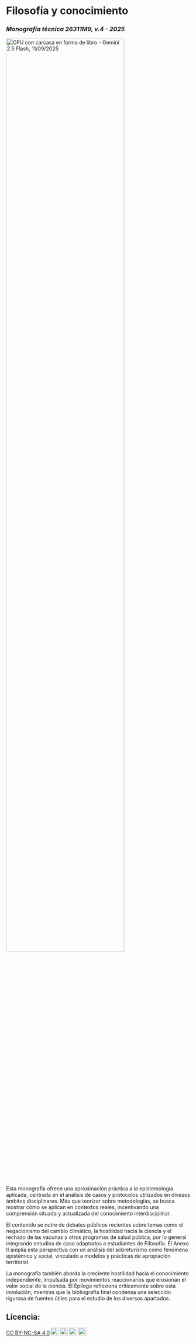 # Filosofía y conocimiento
### *Monografía técnica 26311M9, v.4 - 2025*

<img src="gemcov.png" alt="CPU con carcasa en forma de libro - Gemini 2.5 Flash, 11/09/2025" style="width:80%;">

Esta monografía ofrece una aproximación práctica a la epistemología aplicada, centrada en el análisis de casos y protocolos utilizados en divesos ámbitos disciplinares. 
Más que teorizar sobre metodologías, se busca mostrar cómo se aplican en contextos reales, incentivando una comprensión situada y actualizada del conocimiento interdisciplinar.

El contenido se nutre de debates públicos recientes sobre temas como el negacionismo del cambio climático, la hostilidad hacia la ciencia y el rechazo de las vacunas y otros programas de salud pública, por lo general integrando estudios de caso adaptados a estudiantes de Filosofía. 
El Anexo II amplía esta perspectiva con un análisis del sobreturismo como fenómeno epistémico y social, vinculado a modelos y prácticas de apropiación territorial.

La monografía también aborda la creciente hostilidad hacia el conocimiento independiente, impulsada por movimientos reaccionarios que erosionan el valor social de la ciencia. 
El Epílogo reflexiona críticamente sobre esta involución, mientras que la bibliografía final condensa una selección rigurosa de fuentes útiles para el estudio de los diversos apartados. 

## Licencia: 
<p xmlns:cc="http://creativecommons.org/ns#" xmlns:dct="http://purl.org/dc/terms/">
<span property="dct:title"><a href="http://creativecommons.org/licenses/by-nc-sa/4.0/?ref=chooser-v1" target="_blank" rel="license noopener noreferrer" style="display:inline-block;">CC BY-NC-SA 4.0<img style="height:22px!important;margin-left:3px;vertical-align:text-bottom;" src="https://mirrors.creativecommons.org/presskit/icons/cc.svg?ref=chooser-v1"><img style="height:22px!important;margin-left:3px;vertical-align:text-bottom;" src="https://mirrors.creativecommons.org/presskit/icons/by.svg?ref=chooser-v1"><img style="height:22px!important;margin-left:3px;vertical-align:text-bottom;" src="https://mirrors.creativecommons.org/presskit/icons/nc.svg?ref=chooser-v1"><img style="height:22px!important;margin-left:3px;vertical-align:text-bottom;" src="https://mirrors.creativecommons.org/presskit/icons/sa.svg?ref=chooser-v1"></a></br>
</p>
